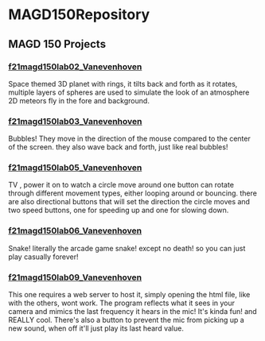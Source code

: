 # MAGD150Repository
## MAGD 150 Projects

### [f21magd150lab02_Vanevenhoven]()

Space themed 3D planet with rings, it tilts back and forth as it rotates, multiple layers of spheres are used to simulate the look of an atmosphere 2D meteors fly in the fore and background.

### [f21magd150lab03_Vanevenhoven]()

Bubbles! They move in the direction of the mouse compared to the center of the screen. they also wave back and forth, just like real bubbles!

### [f21magd150lab05_Vanevenhoven]()

TV , power it on to watch a circle move around one button can rotate through different movement types, either looping around or bouncing. there are also directional buttons that will set the direction the circle moves and two  speed buttons, one for speeding up and one for slowing down.

### [f21magd150lab06_Vanevenhoven]()

Snake! literally the arcade game snake! except no death! so you can just play casually forever!

### [f21magd150lab09_Vanevenhoven]()

This one requires a web server to host it, simply opening the html file, like with the others, wont work. The program reflects what it sees in your camera and mimics the last frequency it hears in the mic! It's kinda fun! and REALLY cool. There's also a button to prevent the mic from picking up a new sound, when off it'll just play its last heard value.
